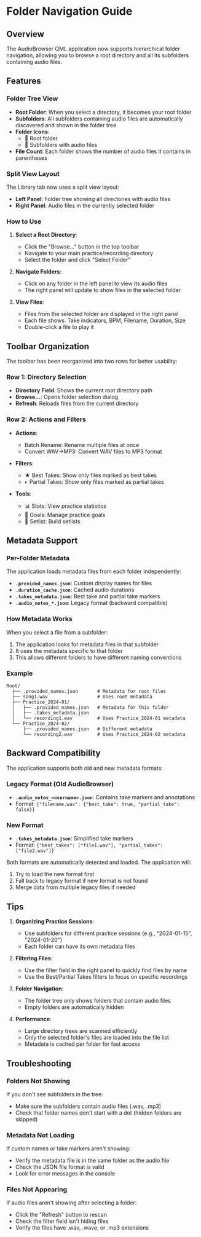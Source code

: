 # Folder Navigation Guide

## Overview

The AudioBrowser QML application now supports hierarchical folder navigation, allowing you to browse a root directory and all its subfolders containing audio files.

## Features

### Folder Tree View

- **Root Folder**: When you select a directory, it becomes your root folder
- **Subfolders**: All subfolders containing audio files are automatically discovered and shown in the folder tree
- **Folder Icons**:
  - 📁 Root folder
  - 📂 Subfolders with audio files
- **File Count**: Each folder shows the number of audio files it contains in parentheses

### Split View Layout

The Library tab now uses a split view layout:

- **Left Panel**: Folder tree showing all directories with audio files
- **Right Panel**: Audio files in the currently selected folder

### How to Use

1. **Select a Root Directory**:
   - Click the "Browse..." button in the top toolbar
   - Navigate to your main practice/recording directory
   - Select the folder and click "Select Folder"

2. **Navigate Folders**:
   - Click on any folder in the left panel to view its audio files
   - The right panel will update to show files in the selected folder

3. **View Files**:
   - Files from the selected folder are displayed in the right panel
   - Each file shows: Take indicators, BPM, Filename, Duration, Size
   - Double-click a file to play it

## Toolbar Organization

The toolbar has been reorganized into two rows for better usability:

### Row 1: Directory Selection
- **Directory Field**: Shows the current root directory path
- **Browse...**: Opens folder selection dialog
- **Refresh**: Reloads files from the current directory

### Row 2: Actions and Filters
- **Actions**:
  - Batch Rename: Rename multiple files at once
  - Convert WAV→MP3: Convert WAV files to MP3 format
  
- **Filters**:
  - ★ Best Takes: Show only files marked as best takes
  - ◐ Partial Takes: Show only files marked as partial takes
  
- **Tools**:
  - 📊 Stats: View practice statistics
  - 🎯 Goals: Manage practice goals
  - 🎵 Setlist: Build setlists

## Metadata Support

### Per-Folder Metadata

The application loads metadata files from each folder independently:

- **`.provided_names.json`**: Custom display names for files
- **`.duration_cache.json`**: Cached audio durations
- **`.takes_metadata.json`**: Best take and partial take markers
- **`.audio_notes_*.json`**: Legacy format (backward compatible)

### How Metadata Works

When you select a file from a subfolder:
1. The application looks for metadata files in that subfolder
2. It uses the metadata specific to that folder
3. This allows different folders to have different naming conventions

### Example

```
Root/
  ├── .provided_names.json       # Metadata for root files
  ├── song1.wav                  # Uses root metadata
  ├── Practice_2024-01/
  │   ├── .provided_names.json   # Metadata for this folder
  │   ├── .takes_metadata.json
  │   └── recording1.wav         # Uses Practice_2024-01 metadata
  └── Practice_2024-02/
      ├── .provided_names.json   # Different metadata
      └── recording2.wav         # Uses Practice_2024-02 metadata
```

## Backward Compatibility

The application supports both old and new metadata formats:

### Legacy Format (Old AudioBrowser)
- **`.audio_notes_<username>.json`**: Contains take markers and annotations
- Format: `{"filename.wav": {"best_take": true, "partial_take": false}}`

### New Format
- **`.takes_metadata.json`**: Simplified take markers
- Format: `{"best_takes": ["file1.wav"], "partial_takes": ["file2.wav"]}`

Both formats are automatically detected and loaded. The application will:
1. Try to load the new format first
2. Fall back to legacy format if new format is not found
3. Merge data from multiple legacy files if needed

## Tips

1. **Organizing Practice Sessions**: 
   - Use subfolders for different practice sessions (e.g., "2024-01-15", "2024-01-20")
   - Each folder can have its own metadata files

2. **Filtering Files**:
   - Use the filter field in the right panel to quickly find files by name
   - Use the Best/Partial Takes filters to focus on specific recordings

3. **Folder Navigation**:
   - The folder tree only shows folders that contain audio files
   - Empty folders are automatically hidden

4. **Performance**:
   - Large directory trees are scanned efficiently
   - Only the selected folder's files are loaded into the file list
   - Metadata is cached per folder for fast access

## Troubleshooting

### Folders Not Showing

If you don't see subfolders in the tree:
- Make sure the subfolders contain audio files (.wav, .mp3)
- Check that folder names don't start with a dot (hidden folders are skipped)

### Metadata Not Loading

If custom names or take markers aren't showing:
- Verify the metadata file is in the same folder as the audio file
- Check the JSON file format is valid
- Look for error messages in the console

### Files Not Appearing

If audio files aren't showing after selecting a folder:
- Click the "Refresh" button to rescan
- Check the filter field isn't hiding files
- Verify the files have .wav, .wave, or .mp3 extensions
